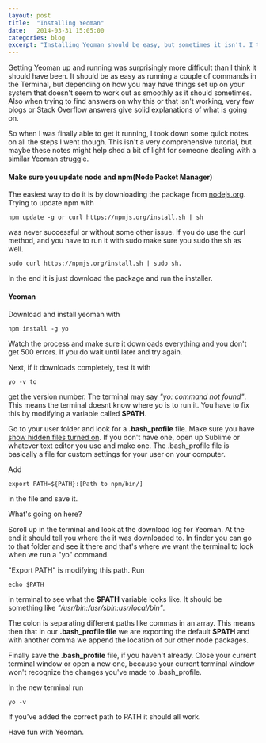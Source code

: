 ```yaml
---
layout: post
title:  "Installing Yeoman"
date:   2014-03-31 15:05:00
categories: blog
excerpt: "Installing Yeoman should be easy, but sometimes it isn't. I took some notes on what I had to do to get it running on my machine for those who might also be having issues."
---
```


Getting [Yeoman](http://yeoman.io/) up and running was surprisingly more difficult than I think it should have been. It should be as easy as running a couple of commands in the Terminal, but depending on how you may have things set up on your system that doesn't seem to work out as smoothly as it should sometimes. Also when trying to find answers on why this or that isn't working, very few blogs or Stack Overflow answers give solid explanations of what is going on.

So when I was finally able to get it running, I took down some quick notes on all the steps I went though. This isn't a very comprehensive tutorial, but maybe these notes might help shed a bit of light for someone dealing with a similar Yeoman struggle.

#### Make sure you update node and npm(Node Packet Manager)

The easiest way to do it is by downloading the package from [nodejs.org](http://nodejs.org/). Trying to update npm with

```
npm update -g or curl https://npmjs.org/install.sh | sh
``` 

was never successful or without some other issue. If you do use the curl method, and you have to run it with sudo make sure you sudo the sh as well. 

```
sudo curl https://npmjs.org/install.sh | sudo sh.
```

In the end it is just download the package and run the installer.

#### Yeoman

Download and install yeoman with 

```
npm install -g yo
```

Watch the process and make sure it downloads everything and you don't get 500 errors. If you do wait until later and try again.

Next, if it downloads completely, test it with 

```
yo -v to
``` 

get the version number. The terminal may say *"yo: command not found"*. This means the terminal doesnt know where yo is to run it. You have to fix this by modifying a variable called **$PATH**. 

Go to your user folder and look for a **.bash_profile** file. Make sure you have [show hidden files turned on](http://www.mikesel.info/show-hidden-files-mac-os-x-10-7-lion/). If you don't have one, open up Sublime or whatever text editor you use and make one. The .bash_profile file is basically a file for custom settings for your user on your computer.

Add 

```
export PATH=${PATH}:[Path to npm/bin/]
``` 

in the file and save it.

What's going on here?

Scroll up in the terminal and look at the download log for Yeoman. At the end it should tell you where the it was downloaded to. In finder you can go to that folder and see it there and that's where we want the terminal to look when we run a "yo" command.

"Export PATH" is modifying this path. Run 

```
echo $PATH
```

in terminal to see what the **$PATH** variable looks like. It should be something like *"/usr/bin:/usr/sbin:usr/local/bin"*. 

The colon is separating different paths like commas in an array. This means then that in our **.bash_profile file** we are exporting the default **$PATH** and with another comma we append the location of our other node packages.

Finally save the **.bash_profile** file, if you haven't already. Close your current terminal window or open a new one, because your current terminal window won't recognize the changes you've made to .bash_profile.

In the new terminal run 

```
yo -v
```

If you've added the correct path to PATH it should all work.

Have fun with Yeoman.